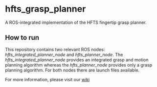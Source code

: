 # hfts_grasp_planner
A ROS-integrated implementation of the HFTS fingertip grasp planner.

## How to run
This repository contains two relevant ROS nodes: *hfts_integrated_planner_node* and *hfts_planner_node*.
The *hfts_integrated_planner_node* provides an integrated grasp and motion planning algorithm
whereas the *hfts_planner_node* provides only a grasp planning algorithm.
For both nodes there are launch files available.

For more information, please visit our [wiki](https://github.com/kth-ros-pkg/manipulation_dreambed_jumpstart/wiki)
